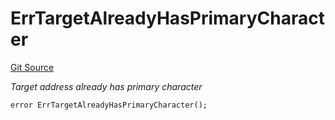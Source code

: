 # ErrTargetAlreadyHasPrimaryCharacter
[Git Source](https://github.com/Crossbell-Box/Crossbell-Contracts/blob/34b32749a8bd5815fbe2026db07c401bb7f54d20/contracts/libraries/Error.sol)

*Target address already has primary character*


```solidity
error ErrTargetAlreadyHasPrimaryCharacter();
```

